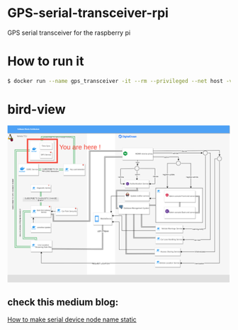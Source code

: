 # GPS-serial-transceiver-rpi
GPS serial transceiver for the raspberry pi


# How to run it
```bash
$ docker run --name gps_transceiver -it --rm --privileged --net host -v /tmp:/tmp:z -v /dev/ttyACM0:/dev/ttyACM0 gps-serial-receiver
```

# bird-view
![project view](./README_images/gradProjMap.png)

## check this medium blog:

[How to make serial device node name static](https://inegm.medium.com/persistent-names-for-usb-serial-devices-in-linux-dev-ttyusbx-dev-custom-name-fd49b5db9af1)


